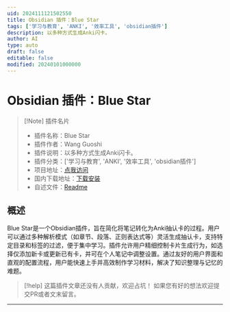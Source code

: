 ```yaml
---
uid: 2024111121502550
title: Obsidian 插件：Blue Star
tags: ['学习与教育', 'ANKI', '效率工具', 'obsidian插件']
description: 以多种方式生成Anki闪卡。
author: AI
type: auto
draft: false
editable: false
modified: 20240101000000
---
```


# Obsidian 插件：Blue Star

> [!Note] 插件名片
> - 插件名称：Blue Star
> - 插件作者：Wang Guoshi
> - 插件说明：以多种方式生成Anki闪卡。
> - 插件分类：['学习与教育', 'ANKI', '效率工具', 'obsidian插件']
> - 项目地址：[点我访问](https://github.com/Lio5n/blue-star)
> - 国内下载地址：[下载安装](https://pkmer.cn/products/plugin/pluginMarket/?blue-star)
> - 自述文件：[Readme](https://ghproxy.net/https://raw.githubusercontent.com/Lio5n/blue-star/main/README.md)



## 概述

Blue Star是一个Obsidian插件，旨在简化将笔记转化为Anki抽认卡的过程。用户可以通过多种解析模式（如章节、段落、正则表达式等）灵活生成抽认卡，支持特定目录和标签的过滤，便于集中学习。插件允许用户精细控制卡片生成行为，如选择仅添加新卡或更新已有卡，并可在个人笔记中调整设置。通过友好的用户界面和直观的配置流程，用户能快速上手并高效制作学习材料，解决了知识整理与记忆的难题。


> [!help] 
> 这篇插件文章还没有人贡献，欢迎占坑！
> 如果您有好的想法欢迎提交PR或者文末留言。
> 

---



